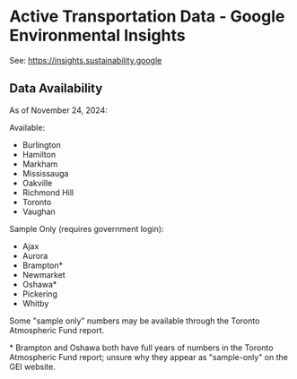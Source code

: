# Active Transportation Data - Google Environmental Insights

See: https://insights.sustainability.google

## Data Availability

As of November 24, 2024:

Available:

- Burlington
- Hamilton
- Markham
- Mississauga
- Oakville
- Richmond Hill
- Toronto
- Vaughan

Sample Only (requires government login):

- Ajax
- Aurora
- Brampton*
- Newmarket
- Oshawa*
- Pickering 
- Whitby

Some "sample only" numbers may be available through the Toronto Atmospheric Fund report.

\* Brampton and Oshawa both have full years of numbers in the Toronto Atmospheric Fund report; unsure why they appear as "sample-only" on the GEI website.
